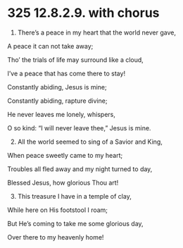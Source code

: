 # 325 12.8.2.9. with chorus

1.  There’s a peace in my heart that the world never gave,

A peace it can not take away;

Tho’ the trials of life may surround like a cloud,

I’ve a peace that has come there to stay!

Constantly abiding, Jesus is mine;

Constantly abiding, rapture divine;

He never leaves me lonely, whispers,

O so kind: “I will never leave thee,” Jesus is mine.

2.  All the world seemed to sing of a Savior and King,

When peace sweetly came to my heart;

Troubles all fled away and my night turned to day,

Blessed Jesus, how glorious Thou art!

3.  This treasure I have in a temple of clay,

While here on His footstool I roam;

But He’s coming to take me some glorious day,

Over there to my heavenly home!

